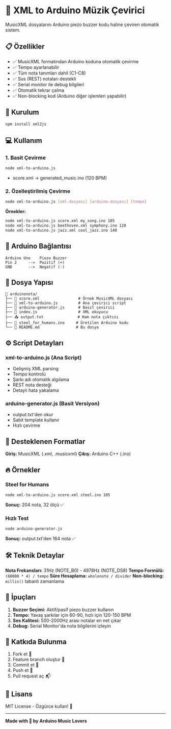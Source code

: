 # 🎵 XML to Arduino Müzik Çevirici

MusicXML dosyalarını Arduino piezo buzzer kodu haline çeviren otomatik sistem.

## 📋 Özellikler

- ✅ MusicXML formatından Arduino koduna otomatik çevirme
- ✅ Tempo ayarlanabilir
- ✅ Tüm nota tanımları dahil (C1-C8)
- ✅ Sus (REST) notaları destekli
- ✅ Serial monitor ile debug bilgileri
- ✅ Otomatik tekrar çalma
- ✅ Non-blocking kod (Arduino diğer işlemleri yapabilir)

## 🚀 Kurulum

```bash
npm install xml2js
```

## 💻 Kullanım

### 1. Basit Çevirme
```bash
node xml-to-arduino.js
```
- score.xml → generated_music.ino (120 BPM)

### 2. Özelleştirilmiş Çevirme  
```bash
node xml-to-arduino.js [xml-dosyası] [arduino-dosyası] [tempo]
```

**Örnekler:**
```bash
node xml-to-arduino.js score.xml my_song.ino 105
node xml-to-arduino.js beethoven.xml symphony.ino 120
node xml-to-arduino.js jazz.xml cool_jazz.ino 140
```

## 🔌 Arduino Bağlantısı

```
Arduino Uno    Piezo Buzzer
Pin 2     -->  Pozitif (+)
GND       -->  Negatif (-)
```

## 📁 Dosya Yapısı

```
📂 arduinonota/
├── 🎼 score.xml                 # Örnek MusicXML dosyası
├── 🔧 xml-to-arduino.js         # Ana çevirici script
├── 🔧 arduino-generator.js      # Basit çevirici
├── 📝 index.js                  # XML okuyucu
├── 📤 output.txt               # Ham nota çıktısı
├── 🎵 steel_for_humans.ino     # Üretilen Arduino kodu
└── 📖 README.md                # Bu dosya
```

## ⚙️ Script Detayları

### xml-to-arduino.js (Ana Script)
- Gelişmiş XML parsing
- Tempo kontrolü
- Şarkı adı otomatik algılama
- REST nota desteği
- Detaylı hata yakalama

### arduino-generator.js (Basit Versiyon)  
- output.txt'den okur
- Sabit template kullanır
- Hızlı çevirme

## 🎼 Desteklenen Formatlar

**Giriş:** MusicXML (.xml, .musicxml)
**Çıkış:** Arduino C++ (.ino)

## 🔥 Örnekler

### Steel for Humans
```bash
node xml-to-arduino.js score.xml steel.ino 105
```
**Sonuç:** 204 nota, 32 ölçü ✅

### Hızlı Test
```bash
node arduino-generator.js
```
**Sonuç:** output.txt'den 164 nota ✅

## 🛠️ Teknik Detaylar

**Nota Frekansları:** 31Hz (NOTE_B0) - 4978Hz (NOTE_DS8)
**Tempo Formülü:** `(60000 * 4) / tempo`
**Süre Hesaplama:** `wholenote / divider`
**Non-blocking:** `millis()` tabanlı zamanlama

## 🎯 İpuçları

1. **Buzzer Seçimi:** Aktif/pasif piezo buzzer kullanın
2. **Tempo:** Yavaş şarkılar için 60-90, hızlı için 120-150 BPM
3. **Ses Kalitesi:** 500-2000Hz arası notalar en net çıkar
4. **Debug:** Serial Monitor'da nota bilgilerini izleyin

## 🤝 Katkıda Bulunma

1. Fork et 🍴
2. Feature branch oluştur 🌿
3. Commit et 💾
4. Push et 🚀  
5. Pull request aç 📬

## 📜 Lisans

MIT License - Özgürce kullan! 🎉

---

**Made with 💖 by Arduino Music Lovers**
